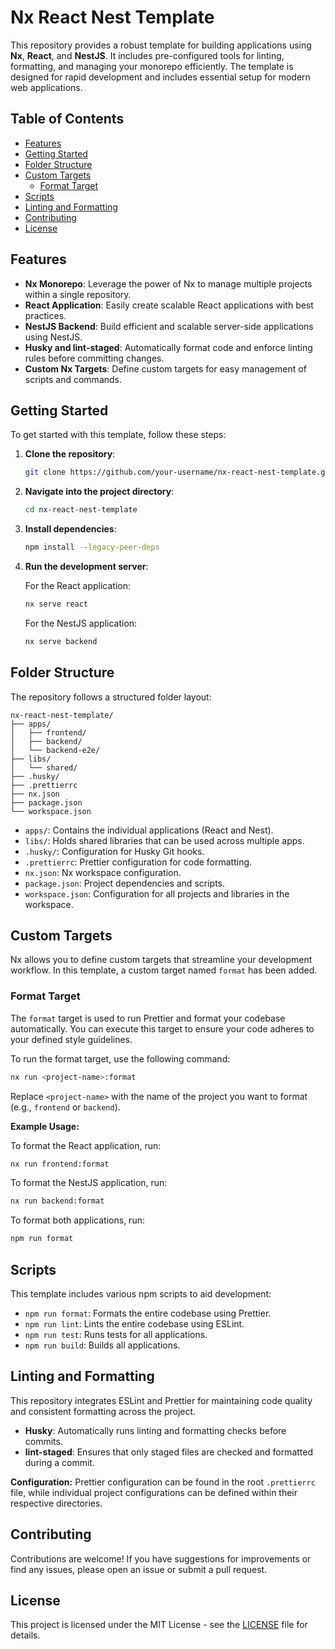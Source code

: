 # Nx React Nest Template

This repository provides a robust template for building applications using **Nx**, **React**, and **NestJS**. It includes pre-configured tools for linting, formatting, and managing your monorepo efficiently. The template is designed for rapid development and includes essential setup for modern web applications.

## Table of Contents

- [Features](#features)
- [Getting Started](#getting-started)
- [Folder Structure](#folder-structure)
- [Custom Targets](#custom-targets)
  - [Format Target](#format-target)
- [Scripts](#scripts)
- [Linting and Formatting](#linting-and-formatting)
- [Contributing](#contributing)
- [License](#license)

## Features

- **Nx Monorepo**: Leverage the power of Nx to manage multiple projects within a single repository.
- **React Application**: Easily create scalable React applications with best practices.
- **NestJS Backend**: Build efficient and scalable server-side applications using NestJS.
- **Husky and lint-staged**: Automatically format code and enforce linting rules before committing changes.
- **Custom Nx Targets**: Define custom targets for easy management of scripts and commands.

## Getting Started

To get started with this template, follow these steps:

1. **Clone the repository**:
   ```bash
   git clone https://github.com/your-username/nx-react-nest-template.git
   ```

2. **Navigate into the project directory**:
   ```bash
   cd nx-react-nest-template
   ```

3. **Install dependencies**:
   ```bash
   npm install --legacy-peer-deps
   ```

4. **Run the development server**:

   For the React application:
   ```bash
   nx serve react
   ```

   For the NestJS application:
   ```bash
   nx serve backend
   ```

## Folder Structure

The repository follows a structured folder layout:

```
nx-react-nest-template/
├── apps/
│   ├── frontend/
│   ├── backend/
│   └── backend-e2e/
├── libs/
│   └── shared/
├── .husky/
├── .prettierrc
├── nx.json
├── package.json
└── workspace.json
```

- `apps/`: Contains the individual applications (React and Nest).
- `libs/`: Holds shared libraries that can be used across multiple apps.
- `.husky/`: Configuration for Husky Git hooks.
- `.prettierrc`: Prettier configuration for code formatting.
- `nx.json`: Nx workspace configuration.
- `package.json`: Project dependencies and scripts.
- `workspace.json`: Configuration for all projects and libraries in the workspace.

## Custom Targets

Nx allows you to define custom targets that streamline your development workflow. In this template, a custom target named `format` has been added.

### Format Target

The `format` target is used to run Prettier and format your codebase automatically. You can execute this target to ensure your code adheres to your defined style guidelines.

To run the format target, use the following command:

```bash
nx run <project-name>:format
```

Replace `<project-name>` with the name of the project you want to format (e.g., `frontend` or `backend`).

**Example Usage:**

To format the React application, run:
```bash
nx run frontend:format
```

To format the NestJS application, run:
```bash
nx run backend:format
```

To format both applications, run:
```bash
npm run format
```

## Scripts

This template includes various npm scripts to aid development:

- `npm run format`: Formats the entire codebase using Prettier.
- `npm run lint`: Lints the entire codebase using ESLint.
- `npm run test`: Runs tests for all applications.
- `npm run build`: Builds all applications.

## Linting and Formatting

This repository integrates ESLint and Prettier for maintaining code quality and consistent formatting across the project.

- **Husky**: Automatically runs linting and formatting checks before commits.
- **lint-staged**: Ensures that only staged files are checked and formatted during a commit.

**Configuration:**
Prettier configuration can be found in the root `.prettierrc` file, while individual project configurations can be defined within their respective directories.

## Contributing

Contributions are welcome! If you have suggestions for improvements or find any issues, please open an issue or submit a pull request.

## License

This project is licensed under the MIT License - see the [LICENSE](LICENSE) file for details.
